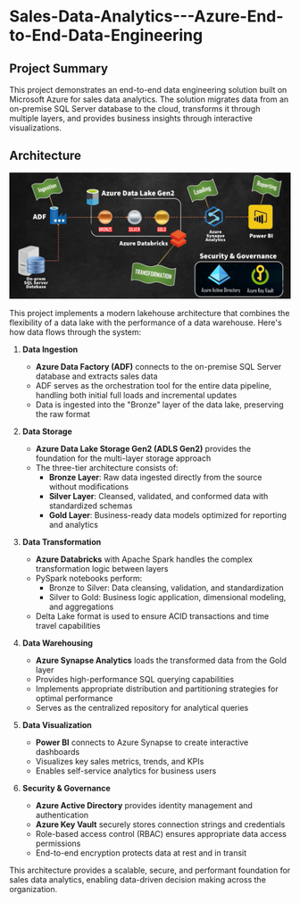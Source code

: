 # Sales-Data-Analytics---Azure-End-to-End-Data-Engineering

## Project Summary

This project demonstrates an end-to-end data engineering solution built on Microsoft Azure for sales data analytics. The solution migrates data from an on-premise SQL Server database to the cloud, transforms it through multiple layers, and provides business insights through interactive visualizations.

## Architecture

![Azure Data Engineering Architecture](Architecture_diagram.png)

This project implements a modern lakehouse architecture that combines the flexibility of a data lake with the performance of a data warehouse. Here's how data flows through the system:

1. **Data Ingestion**
   - **Azure Data Factory (ADF)** connects to the on-premise SQL Server database and extracts sales data
   - ADF serves as the orchestration tool for the entire data pipeline, handling both initial full loads and incremental updates
   - Data is ingested into the "Bronze" layer of the data lake, preserving the raw format

2. **Data Storage**
   - **Azure Data Lake Storage Gen2 (ADLS Gen2)** provides the foundation for the multi-layer storage approach
   - The three-tier architecture consists of:
     - **Bronze Layer**: Raw data ingested directly from the source without modifications
     - **Silver Layer**: Cleansed, validated, and conformed data with standardized schemas
     - **Gold Layer**: Business-ready data models optimized for reporting and analytics

3. **Data Transformation**
   - **Azure Databricks** with Apache Spark handles the complex transformation logic between layers
   - PySpark notebooks perform:
     - Bronze to Silver: Data cleansing, validation, and standardization
     - Silver to Gold: Business logic application, dimensional modeling, and aggregations
   - Delta Lake format is used to ensure ACID transactions and time travel capabilities

4. **Data Warehousing**
   - **Azure Synapse Analytics** loads the transformed data from the Gold layer
   - Provides high-performance SQL querying capabilities
   - Implements appropriate distribution and partitioning strategies for optimal performance
   - Serves as the centralized repository for analytical queries

5. **Data Visualization**
   - **Power BI** connects to Azure Synapse to create interactive dashboards
   - Visualizes key sales metrics, trends, and KPIs
   - Enables self-service analytics for business users

6. **Security & Governance**
   - **Azure Active Directory** provides identity management and authentication
   - **Azure Key Vault** securely stores connection strings and credentials
   - Role-based access control (RBAC) ensures appropriate data access permissions
   - End-to-end encryption protects data at rest and in transit

This architecture provides a scalable, secure, and performant foundation for sales data analytics, enabling data-driven decision making across the organization.
